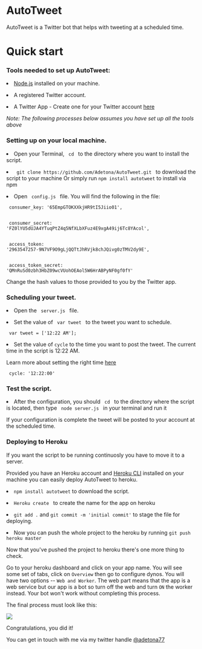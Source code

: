 # AutoTweet

AutoTweet is a Twitter bot that helps with tweeting at a scheduled time.  




<h1> Quick start </h1>

<p><h3> Tools needed to set up AutoTweet: </h3> </p>


<p><li> <a href="https://nodejs.org/en/">Node.js</a>  installed on your machine. </li></p>

<p><li> A registered Twitter account. </li> </p>

<p><li> A Twitter App - Create one for your Twitter account <a href="https://apps.twitter.com/app/new"> here </a> </li></p> 


<p><i> Note: The following processes below assumes you have set up all the tools above</i> </p>   
   
<p><h3> Setting up on your local machine. </h3> </p> 



<p> <li> Open your Terminal, <code> cd </code> to the directory where you want to install the script.</li> </p>

<p><li> <code> git clone https://github.com/Adetona/AutoTweet.git </code> to download the script to your machine Or simply run <code>npm install autotweet</code> to install via npm </li> </p>

<p> <li>Open  <code> config.js </code> file. You will find the following in the file: </p> 

 <code> consumer_key:         '65EmpGTOKXXkjHR9tI5Jiio01',</br> </code>

<code> consumer_secret:     'FZ0lYU5dUJA4YTuqPtZ4q5NfXLbXFuz4E9xgA49ij6Tc8YAcol', </br> </code>

<code> access_token:         '2963547257-9N7VF9O9gLjQQTtJhRVjk8chJQivg0zTMV2dy9E', </br> </code>

<code> access_token_secret:  'QMnRuSd0zbh3HbZ09wcVUohOEAol5W6HrABPyNF0gf0fY' </code> 

 


Change the hash values to those provided to you by  the Twitter app. </li> 


<h3> Scheduling your tweet. </h3> 

<p> <li> Open the <code> server.js </code> file. </li> </p>

<p><li> Set the value of <code> var tweet </code> to the tweet you want to schedule. </li></p> 

<code> 	var tweet = ['12:22 AM']; </code> 



<p> <li> Set the value of <code>cycle</code> to the time you want to post the tweet. The current time in the script is 12:22 AM.</li></p>

<p>Learn more about setting the right time <a href="https://www.npmjs.com/package/ontime"> here </a>  </p> 
		
<code> cycle: '12:22:00' </code> 



<h3> Test the script. </h3>

<p><li> After the configuration, you should  <code> cd </code>  to the directory where the script is located, then type <code> node server.js </code> in your terminal and run it </li></p>


<p> If your configuration is complete the  tweet will be posted to your account at the scheduled time. </p> 


### Deploying to Heroku 

If you want the script to be running continuosly you have to move it to a server. 

Provided you have an Heroku account and <a href="https://devcenter.heroku.com/articles/heroku-cli">Heroku CLI</a> installed on your machine you can
easily deploy AutoTweet to heroku. 

<p> <li><code>npm install autotweet</code> to download the script. </li> </p>

<p> <li> <code>Heroku create <name of your app></code> to create the name for the app on heroku</li> </p> 


<p> <li> <code>git add .</code> and <code>git commit -m 'initial commit'</code> to stage the file for deploying. </li> </p> 


<p><li> Now you can push the whole project to the heroku by running <code>git push heroku master</code></li> </p>


Now that you've pushed the project to heroku there's one more thing to check. 

Go to your heroku dashboard and click on your app name. You will see some set of tabs, click on `Overview` then go to
configure dynos. You will have two options -- `Web and Worker`. The web part means that the app is a web service but our app is
a bot so turn off the web  and turn `ON` the worker instead. Your bot won't work without completing this process.

The final process must look like this: 

<img src="https://github.com/Adetona/AutoTweet/blob/master/autotweet.png"/>






Congratulations, you did it!



You can get in touch with me via my twitter handle <a href="https://twitter.com/Adetona77"> @adetona77 </a>








   




  
